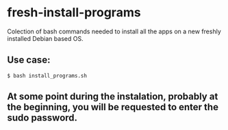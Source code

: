 # fresh-install-programs
Colection of bash commands needed to install all the apps on a new freshly installed Debian based OS.

## Use case:
	$ bash install_programs.sh

## At some point during the instalation, probably at the beginning, you will be requested to enter the sudo password.

